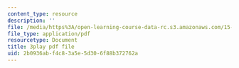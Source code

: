 ```yaml
---
content_type: resource
description: ''
file: /media/https%3A/open-learning-course-data-rc.s3.amazonaws.com/15-071-the-analytics-edge-spring-2017/2b0936abf4c83a5e5d306f88b372762a_R8SQafbqR1w.pdf
file_type: application/pdf
resourcetype: Document
title: 3play pdf file
uid: 2b0936ab-f4c8-3a5e-5d30-6f88b372762a
---
```

